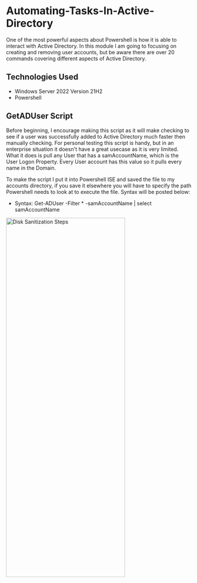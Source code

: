 # Automating-Tasks-In-Active-Directory
One of the most powerful aspects about Powershell is how it is able to interact with Active Directory. In this module I am going to focusing on creating and removing user accounts, but be aware there are over 20 commands covering different aspects of Active Directory.

<h2>Technologies Used</h2>

- Windows Server 2022 Version 21H2
- Powershell 

<h2>GetADUser Script</h2>
Before beginning, I encourage making this script as it will make checking to see if a user was successfully added to Active Directory much faster then manually checking. For personal testing this script is handy, but in an enterprise situation it doesn't have a great usecase as it is very limited. What it does is pull any User that has a samAccountName, which is the User Logon Property. Every User account has this value so it pulls every name in the Domain. 

To make the script I put it into Powershell ISE and saved the file to my accounts directory, if you save it elsewhere you will have to specify the path Powershell needs to look at to execute the file. Syntax will be posted below: 

- Syntax: Get-ADUser -Filter * -samAccountName | select samAccountName 

<img src="https://imgur.com/cSCCLla.png" height="50%" width="80%" alt="Disk Sanitization Steps"/>
